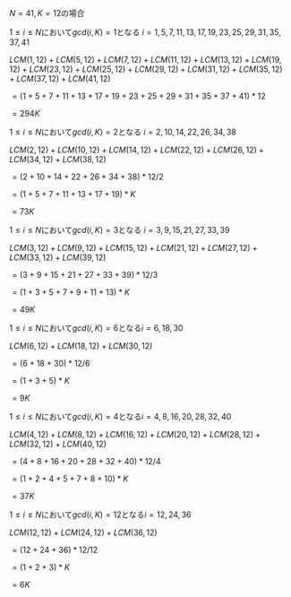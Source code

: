 
$N=41,K=12$の場合

$1 \leq i \leq N$において$gcd(i,K)=1$となる
$i=1,5,7,11,13,17,19,23,25,29,31,35,37,41$

$LCM(1,12)+LCM(5,12)+LCM(7,12)+LCM(11,12)+LCM(13,12)+LCM(19,12)+LCM(23,12)+LCM(25,12)+LCM(29,12)+LCM(31,12)+LCM(35,12)+LCM(37,12)+LCM(41,12)$

$=(1+5+7+11+13+17+19+23+25+29+31+35+37+41)*12$

$=294K$



$1 \leq i \leq N$において$gcd(i,K)=2$となる
$i=2,10,14,22,26,34,38$

$LCM(2,12)+LCM(10,12)+LCM(14,12)+LCM(22,12)+LCM(26,12)+LCM(34,12)+LCM(38,12)$

$=(2+10+14+22+26+34+38)*12/2$

$=(1+5+7+11+13+17+19)*K$

$=73K$


$1 \leq i \leq N$において$gcd(i,K)=3$となる
$i=3,9,15,21,27,33,39$

$LCM(3,12)+LCM(9,12)+LCM(15,12)+LCM(21,12)+LCM(27,12)+LCM(33,12)+LCM(39,12)$

$=(3+9+15+21+27+33+39)*12/3$

$=(1+3+5+7+9+11+13)*K$

$=49K$


$1 \leq i \leq N$において$gcd(i,K)=6$となる$i=6,18,30$

$LCM(6,12)+LCM(18,12)+LCM(30,12)$

$=(6+18+30)*12/6$

$=(1+3+5)*K$

$=9K$

$1 \leq i \leq N$において$gcd(i,K)=4$となる$i=4,8,16,20,28,32,40$

$LCM(4,12)+LCM(8,12)+LCM(16,12)+LCM(20,12)+LCM(28,12)+LCM(32,12)+LCM(40,12)$

$=(4+8+16+20+28+32+40)*12/4$

$=(1+2+4+5+7+8+10)*K$

$=37K$

$1 \leq i \leq N$において$gcd(i,K)=12$となる$i=12,24,36$

$LCM(12,12)+LCM(24,12)+LCM(36,12)$

$=(12+24+36)*12/12$

$=(1+2+3)*K$

$=6K$





